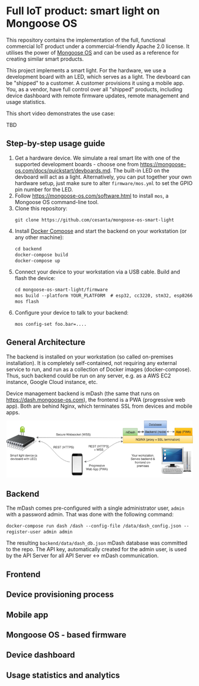 # Full IoT product: smart light on Mongoose OS

This repository contains the implementation of the full, functional commercial IoT product under a commercial-friendly Apache 2.0 license.
It utilises the power of [Mongoose OS](https://mongoose-os.com) and can be used as a reference for creating similar smart products.

This project implements a smart light. For the hardware, we use a development board with an LED, which serves as a light. The devboard can be
"shipped" to a customer. A customer provisions it using a mobile app.
You, as a vendor, have full control
over all "shipped" products, including device
dashboard with remote firmware updates, remote management and usage statistics.

This short video demonstrates the use case:

TBD

## Step-by-step usage guide

1. Get a hardware device. We simulate a real smart lite with one of the
   supported development boards - choose one from https://mongoose-os.com/docs/quickstart/devboards.md. The built-in LED
   on the devboard will act as a light. Alternatively, you can put together
   your own hardware setup, just make sure to alter `firmware/mos.yml` to set
   the GPIO pin number for the LED.
2. Follow https://mongoose-os.com/software.html to
   install `mos`, a Mongoose OS command-line tool.
3. Clone this repository:
   ```
   git clone https://github.com/cesanta/mongoose-os-smart-light
   ```
5. Install [Docker Compose](https://docs.docker.com/compose/) and
   start the backend on your workstation (or any other machine):
   ```
   cd backend
   docker-compose build
   docker-compose up
   ```
5. Connect your device to your workstation via a USB cable. Build and
   flash the device:
   ```
   cd mongoose-os-smart-light/firmware
   mos build --platform YOUR_PLATFORM  # esp32, cc3220, stm32, esp8266
   mos flash
   ```
6. Configure your device to talk to your backend:
   ```
   mos config-set foo.bar=....
   ```


## General Architecture

The backend is installed on your workstation (so called on-premises
installation). It is completely self-contained, not requiring any external
service to run, and run as a collection of Docker images (docker-compose).
Thus, such backend could be run on any server, e.g. as a AWS EC2 instance,
Google Cloud instance, etc.


Device management backend is mDash (the same that runs on
https://dash.mongoose-os.com), the frontend is a PWA (progressive web app).
Both are behind Nginx, which terminates SSL from devices and mobile apps.

<img src="media/a1.png" class="mw-100" />

## Backend

The mDash comes pre-configured with a single administrator user, `admin`
with a password admin. That was done with the following command:

```
docker-compose run dash /dash --config-file /data/dash_config.json --register-user admin admin
```

The resulting `backend/data/dash_db.json` mDash database was committed to
the repo. The API key, automatically created for the admin user, is used
by the API Server for all API Server <-> mDash communication.

## Frontend

## Device provisioning process

## Mobile app

## Mongoose OS - based firmware

## Device dashboard

## Usage statistics and analytics

